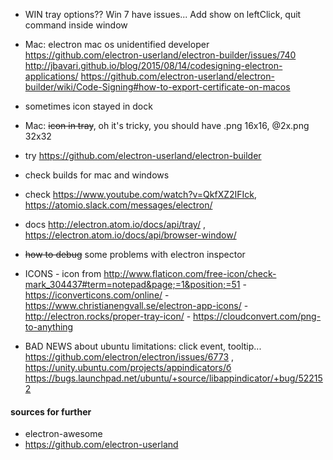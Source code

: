 - WIN tray options?? Win 7 have issues... Add show on leftClick, quit command inside window
- Mac: electron mac os unidentified developer 
        https://github.com/electron-userland/electron-builder/issues/740
        http://jbavari.github.io/blog/2015/08/14/codesigning-electron-applications/
        https://github.com/electron-userland/electron-builder/wiki/Code-Signing#how-to-export-certificate-on-macos
- sometimes icon stayed in dock
 - Mac: ~~icon in tray~~, oh it's tricky, you should have <name>.png 16x16,  <name>@2x.png 32x32 
              
- try https://github.com/electron-userland/electron-builder
- check builds for mac and windows
- check https://www.youtube.com/watch?v=QkfXZ2IFIck, https://atomio.slack.com/messages/electron/    
- docs http://electron.atom.io/docs/api/tray/ , https://electron.atom.io/docs/api/browser-window/
- ~~how to debug~~ some problems with electron inspector
- ICONS 
        - icon from http://www.flaticon.com/free-icon/check-mark_304437#term=notepad&page;=1&position;=51
        - https://iconverticons.com/online/
        - https://www.christianengvall.se/electron-app-icons/
        - http://electron.rocks/proper-tray-icon/
        - https://cloudconvert.com/png-to-anything
- BAD NEWS about ubuntu limitations: click event, tooltip... https://github.com/electron/electron/issues/6773 , https://unity.ubuntu.com/projects/appindicators/б https://bugs.launchpad.net/ubuntu/+source/libappindicator/+bug/522152

#### sources for further
- electron-awesome
- https://github.com/electron-userland
